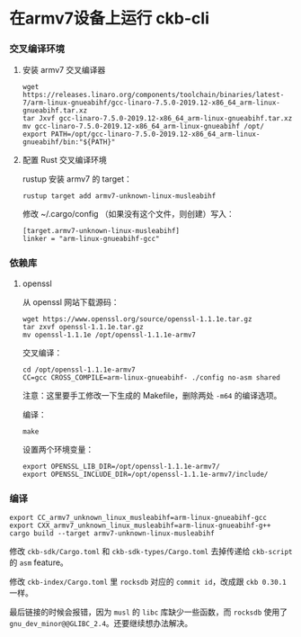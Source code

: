 # 在armv7设备上运行 ckb-cli

### 交叉编译环境

1. 安装 armv7 交叉编译器

    ```shell
   wget https://releases.linaro.org/components/toolchain/binaries/latest-7/arm-linux-gnueabihf/gcc-linaro-7.5.0-2019.12-x86_64_arm-linux-gnueabihf.tar.xz
   tar Jxvf gcc-linaro-7.5.0-2019.12-x86_64_arm-linux-gnueabihf.tar.xz
   mv gcc-linaro-7.5.0-2019.12-x86_64_arm-linux-gnueabihf /opt/
   export PATH=/opt/gcc-linaro-7.5.0-2019.12-x86_64_arm-linux-gnueabihf/bin:"${PATH}"
    ```

2. 配置 Rust 交叉编译环境

   rustup 安装 armv7 的 target：

   ```
   rustup target add armv7-unknown-linux-musleabihf
   ```

   修改 ~/.cargo/config （如果没有这个文件，则创建）写入：

   ```
   [target.armv7-unknown-linux-musleabihf]
   linker = "arm-linux-gnueabihf-gcc"
   ```

### 依赖库

1. openssl

   从 openssl 网站下载源码：

   ```shell
   wget https://www.openssl.org/source/openssl-1.1.1e.tar.gz
   tar zxvf openssl-1.1.1e.tar.gz
   mv openssl-1.1.1e /opt/openssl-1.1.1e-armv7
   ```

   交叉编译：

   ```shell
   cd /opt/openssl-1.1.1e-armv7
   CC=gcc CROSS_COMPILE=arm-linux-gnueabihf- ./config no-asm shared
   ```

   注意：这里要手工修改一下生成的 Makefile，删除两处 `-m64` 的编译选项。

   编译：

   ```shell
   make
   ```

   设置两个环境变量：

   ```shell
   export OPENSSL_LIB_DIR=/opt/openssl-1.1.1e-armv7/
   export OPENSSL_INCLUDE_DIR=/opt/openssl-1.1.1e-armv7/include/
   ```

### 编译

```shell
export CC_armv7_unknown_linux_musleabihf=arm-linux-gnueabihf-gcc
export CXX_armv7_unknown_linux_musleabihf=arm-linux-gnueabihf-g++
cargo build --target armv7-unknown-linux-musleabihf
```

修改 `ckb-sdk/Cargo.toml` 和 `ckb-sdk-types/Cargo.toml` 去掉传递给 `ckb-script` 的 `asm` feature。

修改 `ckb-index/Cargo.toml` 里 `rocksdb` 对应的 `commit id`，改成跟 `ckb 0.30.1` 一样。

最后链接的时候会报错，因为 `musl` 的 `libc` 库缺少一些函数，而 `rocksdb` 使用了 `gnu_dev_minor@@GLIBC_2.4`。还要继续想办法解决。

 